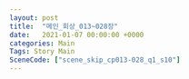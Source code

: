 ```yaml
---
layout: post
title:  "메인_회상_013~028장"
date:   2021-01-07 00:00:00 +0000
categories: Main
Tags: Story Main
SceneCode: ["scene_skip_cp013-028_q1_s10"]
---
```

